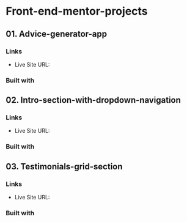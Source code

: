 # Front-end-mentor-projects

## 01. Advice-generator-app

### Links
- Live Site URL: 

### Built with


## 02. Intro-section-with-dropdown-navigation
### Links

- Live Site URL: 

### Built with


 
## 03. Testimonials-grid-section
### Links

- Live Site URL:

### Built with




